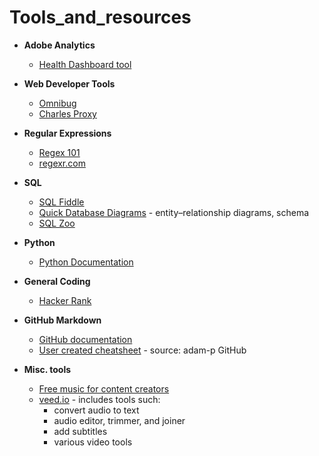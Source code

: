 # Tools_and_resources

* **Adobe Analytics**
  * [Health Dashboard tool](http://adobe.ly/aahealth)
  
* **Web Developer Tools**
  * [Omnibug](https://chrome.google.com/webstore/detail/omnibug/bknpehncffejahipecakbfkomebjmokl?hl=en)
  * [Charles Proxy](https://www.charlesproxy.com/)

* **Regular Expressions**
  * [Regex 101](https://regex101.com/)
  * [regexr.com](https://regexr.com/)
  
* **SQL**
  * [SQL Fiddle](http://sqlfiddle.com/)
  * [Quick Database Diagrams](https://app.quickdatabasediagrams.com/#/) - entity–relationship diagrams, schema
  * [SQL Zoo](https://sqlzoo.net)

* **Python**
  * [Python Documentation](https://docs.python.org/3/)
  
* **General Coding**
  * [Hacker Rank](https://www.hackerrank.com)

* **GitHub Markdown**
  * [GitHub documentation](https://docs.github.com/en/get-started/writing-on-github/getting-started-with-writing-and-formatting-on-github/basic-writing-and-formatting-syntax)
  * [User created cheatsheet](https://github.com/adam-p/markdown-here/wiki/Markdown-Cheatsheet) - source: adam-p GitHub
  
* **Misc. tools**
  * [Free music for content creators](https://tunetank.com/)
  * [veed.io](https://www.veed.io) - includes tools such:
    * convert audio to text
    * audio editor, trimmer, and joiner
    * add subtitles  
    * various video tools
